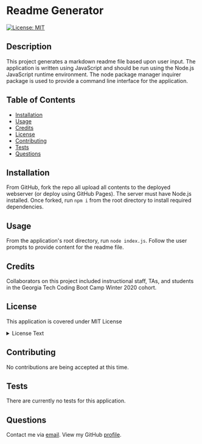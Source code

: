 
# Readme Generator

[![License: MIT](https://img.shields.io/badge/License-MIT-yellow.svg)](https://opensource.org/licenses/MIT)

## Description
This project generates a markdown readme file based upon user input.  The application is written using JavaScript and should be run using the Node.js JavaScript runtime environment.  The node package manager inquirer package is used to provide a command line interface for the application.
  
## Table of Contents
* [Installation](#installation)
* [Usage](#usage)
* [Credits](#credits)
* [License](#license)
* [Contributing](#contributing)
* [Tests](#tests)
* [Questions](#questions)
  
## Installation
From GitHub, fork the repo all upload all contents to the deployed webserver (or deploy using GitHub Pages).  The server must have Node.js installed.  Once forked, run ```npm i``` from the root directory to install required dependencies.
  
## Usage
From the application's root directory, run ```node index.js```.  Follow the user prompts to provide content for the readme file.
  
## Credits
Collaborators on this project included instructional staff, TAs, and students in the Georgia Tech Coding Boot Camp Winter 2020 cohort.
  

## License
This application is covered under MIT License

<details>
  <summary>
    License Text
  </summary> 

```

Copyright (c) 2021  Pete Kriengsiri

Permission is hereby granted, free of charge, to any person obtaining a copy
of this software and associated documentation files (the "Software"), to deal
in the Software without restriction, including without limitation the rights
to use, copy, modify, merge, publish, distribute, sublicense, and/or sell
copies of the Software, and to permit persons to whom the Software is
furnished to do so, subject to the following conditions:
      
The above copyright notice and this permission notice shall be included in all
copies or substantial portions of the Software.
      
THE SOFTWARE IS PROVIDED "AS IS", WITHOUT WARRANTY OF ANY KIND, EXPRESS OR
IMPLIED, INCLUDING BUT NOT LIMITED TO THE WARRANTIES OF MERCHANTABILITY,
FITNESS FOR A PARTICULAR PURPOSE AND NONINFRINGEMENT. IN NO EVENT SHALL THE
AUTHORS OR COPYRIGHT HOLDERS BE LIABLE FOR ANY CLAIM, DAMAGES OR OTHER
LIABILITY, WHETHER IN AN ACTION OF CONTRACT, TORT OR OTHERWISE, ARISING FROM,
OUT OF OR IN CONNECTION WITH THE SOFTWARE OR THE USE OR OTHER DEALINGS IN THE
SOFTWARE.

```
</details>


## Contributing
No contributions are being accepted at this time.
  
## Tests 
There are currently no tests for this application.  

## Questions
Contact me via [email](mailto:pkriengsiri@gmail.com).
View my GitHub [profile](https://github.com/pkriengsiri).

